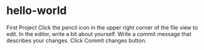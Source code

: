# hello-world
First Project
Click the
pencil icon in the upper right corner of the file view to edit.
In the editor, write a bit about yourself.
Write a commit message that describes your changes.
Click Commit changes button.
